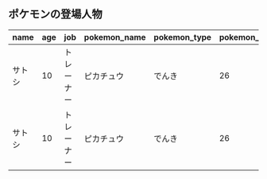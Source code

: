 ## ポケモンの登場人物

|name|age|job|pokemon_name|pokemon_type|pokemon_level|pokemon_art_name|pokemon_art_effect|
|:--|:--|:--|:--|:--|:--|:--|:--|
|サトシ|10|トレーナー|ピカチュウ|でんき|26|10まんボルト|でんきタイプのダメージを与える|
|サトシ|10|トレーナー|ピカチュウ|でんき|26|でんじは|相手をマヒ状態にする|
